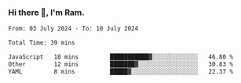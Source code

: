 ### Hi there 👋, I'm Ram.

<!--START_SECTION:waka-->

```txt
From: 03 July 2024 - To: 10 July 2024

Total Time: 39 mins

JavaScript   18 mins         ███████████▓░░░░░░░░░░░░░   46.80 %
Other        12 mins         ███████▓░░░░░░░░░░░░░░░░░   30.83 %
YAML         8 mins          █████▓░░░░░░░░░░░░░░░░░░░   22.37 %
```

<!--END_SECTION:waka-->

